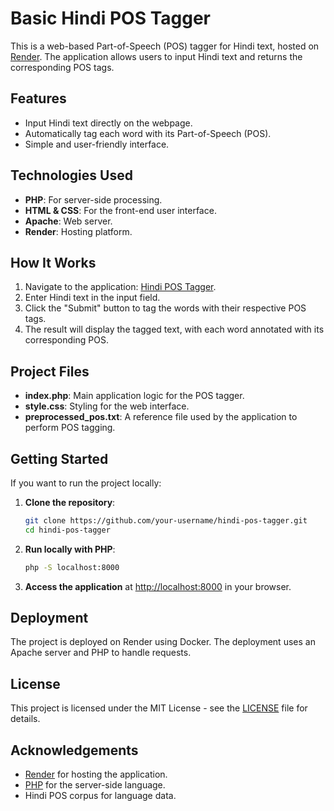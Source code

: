 # Basic Hindi POS Tagger

This is a web-based Part-of-Speech (POS) tagger for Hindi text, hosted on [Render](https://hindi-pos-tagger.onrender.com). The application allows users to input Hindi text and returns the corresponding POS tags.

## Features

- Input Hindi text directly on the webpage.
- Automatically tag each word with its Part-of-Speech (POS).
- Simple and user-friendly interface.
  
## Technologies Used

- **PHP**: For server-side processing.
- **HTML & CSS**: For the front-end user interface.
- **Apache**: Web server.
- **Render**: Hosting platform.

## How It Works

1. Navigate to the application: <a href="https://hindi-pos-tagger-lnfs.onrender.com/" target="_blank">Hindi POS Tagger</a>.
2. Enter Hindi text in the input field.
3. Click the "Submit" button to tag the words with their respective POS tags.
4. The result will display the tagged text, with each word annotated with its corresponding POS.

## Project Files

- **index.php**: Main application logic for the POS tagger.
- **style.css**: Styling for the web interface.
- **preprocessed_pos.txt**: A reference file used by the application to perform POS tagging.

## Getting Started

If you want to run the project locally:

1. **Clone the repository**:
    ```bash
    git clone https://github.com/your-username/hindi-pos-tagger.git
    cd hindi-pos-tagger
    ```

2. **Run locally with PHP**:
    ```bash
    php -S localhost:8000
    ```

3. **Access the application** at [http://localhost:8000](http://localhost:8000) in your browser.

## Deployment

The project is deployed on Render using Docker. The deployment uses an Apache server and PHP to handle requests.

## License

This project is licensed under the MIT License - see the [LICENSE](LICENSE) file for details.

## Acknowledgements

- [Render](https://render.com) for hosting the application.
- [PHP](https://www.php.net/) for the server-side language.
- Hindi POS corpus for language data.

